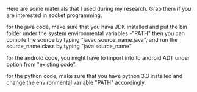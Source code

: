 Here are some materials that I used during my research.
Grab them if you are interested in socket programming.

for the java code, make sure that you hava JDK installed and put the bin folder under the system environmental variables -"PATH"
then you can compile the source by typing "javac source_name.java", and run the source_name.class by typing "java source_name"

for the android code, you might have to import into to android ADT under option from "existing code".

for the python code, make sure that you have python 3.3 installed and change the environmental variable "PATH" accordingly.